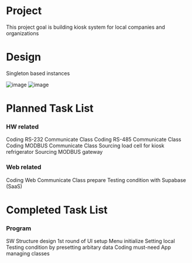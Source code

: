 # Project
 
This project goal is building kiosk system for local companies and organizations

# Design

Singleton based instances

![image](https://github.com/littlecub125/Project/assets/107022760/d3b62009-2aa3-4f6d-b4c6-03c494d2b2ea)
![image](https://github.com/littlecub125/Project/assets/107022760/0ef90d29-532d-41ee-8ce1-f673679e0336)

# Planned Task List

### HW related
Coding RS-232 Communicate Class
Coding RS-485 Communicate Class
Coding MODBUS Communicate Class
Sourcing load cell for kiosk refrigerator
Sourcing MODBUS gateway


### Web related
Coding Web Communicate Class
prepare Testing condition with Supabase (SaaS)


# Completed Task List
### Program
SW Structure design
1st round of UI setup
Menu initialize
Setting local Testing condition by presetting arbitary data
Coding must-need App managing classes


